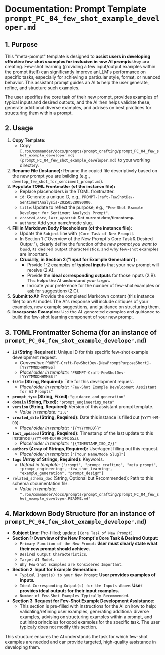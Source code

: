 # Documentation: Prompt Template `prompt_PC_04_few_shot_example_developer.md`

## 1. Purpose

This "meta-prompt" template is designed to **assist users in developing effective few-shot examples for inclusion in new AI prompts** they are creating. Few-shot learning (providing a few input/output examples within the prompt itself) can significantly improve an LLM's performance on specific tasks, especially for achieving a particular style, format, or nuanced behavior. This assistant prompt guides an AI to help the user generate, refine, and structure such examples.

The user specifies the core task of their new prompt, provides examples of typical inputs and desired outputs, and the AI then helps validate these, generate additional diverse examples, and advises on best practices for structuring them within a prompt.

## 2. Usage

1.  **Copy Template:**
    *   Copy `[.roo/commander/docs/prompts/prompt_crafting/prompt_PC_04_few_shot_example_developer.md](prompt_PC_04_few_shot_example_developer.md)` to your working directory.
2.  **Rename File (Instance):** Rename the copied file descriptively based on the new prompt you are building (e.g., `develop_few_shot_for_sentiment_prompt.md`).
3.  **Populate TOML Frontmatter (of the instance file):**
    *   Replace placeholders in the TOML frontmatter.
    *   `id`: Generate a unique ID, e.g., `PROMPT-Craft-FewShotDev-SentimentAnalysis-20250528090000`.
    *   `title`: Update to reflect the purpose, e.g., `"Few-Shot Example Developer for Sentiment Analysis Prompt"`.
    *   `created_date`, `last_updated`: Set current date/timestamp.
    *   `authors`: Add your name/mode slug.
4.  **Fill in Markdown Body Placeholders (of the instance file):**
    *   Update the `Subject` line with `[Core Task of New Prompt]`.
    *   In Section 1 ("Overview of the New Prompt's Core Task & Desired Output"), clearly define the function of the *new prompt you want to build*, its desired output characteristics, and why few-shot examples are important.
    *   **Crucially, in Section 2 ("Input for Example Generation"):**
        *   Provide 1-2 examples of **typical inputs** that your new prompt will receive (2.A).
        *   Provide the **ideal corresponding outputs** for those inputs (2.B). This helps the AI understand your target.
        *   Indicate your preference for the number of few-shot examples or ask for suggestions (2.C).
5.  **Submit to AI:** Provide the completed Markdown content (this instance file) to an AI model. The AI's response will include critiques of your examples, new example suggestions, and guidance on structuring them.
6.  **Incorporate Examples:** Use the AI-generated examples and guidance to build the few-shot learning component of your new prompt.

## 3. TOML Frontmatter Schema (for an instance of `prompt_PC_04_few_shot_example_developer.md`)

*   **`id` (String, Required):** Unique ID for this specific few-shot example development request.
    *   *Convention:* `PROMPT-Craft-FewShotDev-[NewPromptPurposeShort]-[YYYYMMDDHHMMSS]`
    *   *Placeholder in template:* `"PROMPT-Craft-FewShotDev-[YYYYMMDDHHMMSS]"`
*   **`title` (String, Required):** Title for this development request.
    *   *Placeholder in template:* `"Few-Shot Example Development Assistant for AI Prompts"`
*   **`prompt_type` (String, Fixed):** `"guidance_and_generation"`
*   **`domain` (String, Fixed):** `"prompt_engineering_meta"`
*   **`version` (String, Required):** Version of this assistant prompt template.
    *   *Value in template:* `"1.0"`
*   **`created_date` (String, Required):** Date this instance is filled out (`YYYY-MM-DD`).
    *   *Placeholder in template:* `"{{YYYYMMDD}}"`
*   **`last_updated` (String, Required):** Timestamp of the last update to this instance (`YYYY-MM-DDTHH:MM:SSZ`).
    *   *Placeholder in template:* `"{{TIMESTAMP_ISO_Z}}"`
*   **`authors` (Array of Strings, Required):** User/agent filling out this request.
    *   *Placeholder in template:* `["[Your Name/Mode Slug]"]`
*   **`tags` (Array of Strings, Required):** Keywords.
    *   *Default in template:* `["prompt", "prompt_crafting", "meta_prompt", "prompt_engineering", "few_shot_learning", "example_generation", "prompt_design"]`
*   `related_schema_doc` (String, Optional but Recommended): Path to this schema documentation file.
    *   *Value in template:* `".roo/commander/docs/prompts/prompt_crafting/prompt_PC_04_few_shot_example_developer.README.md"`

## 4. Markdown Body Structure (for an instance of `prompt_PC_04_few_shot_example_developer.md`)

*   **Subject Line:** Pre-filled; update `[Core Task of New Prompt]`.
*   **Section 1: Overview of the New Prompt's Core Task & Desired Output:**
    *   `Primary Function of the New Prompt`: **User must clearly state what their new prompt should achieve.**
    *   `Desired Output Characteristics`.
    *   `Target AI Model`.
    *   `Why Few-Shot Examples are Considered Important`.
*   **Section 2: Input for Example Generation:**
    *   `Typical Input(s) to your New Prompt`: **User provides examples of inputs.**
    *   `Ideal Corresponding Output(s) for the Inputs Above`: **User provides ideal outputs for their input examples.**
    *   `Number of Few-Shot Examples Typically Recommended`.
*   **Section 3: Request for Few-Shot Example Development Assistance:**
    *   This section is pre-filled with instructions for the AI on how to help: validating/refining user examples, generating additional diverse examples, advising on structuring examples within a prompt, and outlining principles for good examples for the specific task. The user typically does not modify this section.

This structure ensures the AI understands the task for which few-shot examples are needed and can provide targeted, high-quality assistance in developing them.